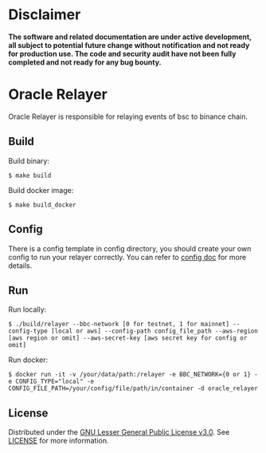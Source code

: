 # Disclaimer

**The software and related documentation are under active development, all subject to potential future 
change without notification and not ready for production use. The code and security audit have not been fully 
completed and not ready for any bug bounty.**

# Oracle Relayer

Oracle Relayer is responsible for relaying events of bsc to binance chain.

## Build

Build binary:

```shell script
$ make build
```

Build docker image:

```shell script
$ make build_docker
```

## Config

There is a config template in config directory, you should create your own config to run your relayer correctly. 
You can refer to [config doc](./docs/config.md) for more details.

## Run

Run locally:

```shell script
$ ./build/relayer --bbc-network [0 for testnet, 1 for mainnet] --config-type [local or aws] --config-path config_file_path --aws-region [aws region or omit] --aws-secret-key [aws secret key for config or omit]
```

Run docker:
```shell script
$ docker run -it -v /your/data/path:/relayer -e BBC_NETWORK={0 or 1} -e CONFIG_TYPE="local" -e CONFIG_FILE_PATH=/your/config/file/path/in/container -d oracle_relayer
```

## License

Distributed under the [GNU Lesser General Public License v3.0](https://www.gnu.org/licenses/lgpl-3.0.en.html). See [LICENSE](LICENSE) for more information.
